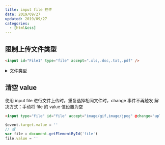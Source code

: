 ```yaml
---
title: input file 控件
date: 2019/09/27
updated: 2019/09/27
categories:
  - [html&css]
---
```


## 限制上传文件类型

```html
<input id="File1" type="file" accept=".xls,.doc,.txt,.pdf" />
```

<details>
<summary>文件类型</summary>
<pre>
.3gpp audio/3gpp， video/3gpp 3GPP Audio/Video
.ac3 audio/ac3 AC3 Audio
.asf allpication/vnd.ms-asf Advanced Streaming Format
.au audio/basic AU Audio
.css text/css Cascading Style Sheets
.csv text/csv Comma Separated Values
.doc application/msword MS Word Document
.dot application/msword MS Word Template
.dtd application/xml-dtd Document Type Definition
.dwg image/vnd.dwg AutoCAD Drawing Database
.dxf image/vnd.dxf AutoCAD Drawing Interchange Format
.gif image/gif Graphic Interchange Format
.htm text/html HyperText Markup Language
.html text/html HyperText Markup Language
.jp2 image/jp2 JPEG-2000
.jpe image/jpeg JPEG
.jpeg image/jpeg JPEG
.jpg image/jpeg JPEG
.js text/javascript， application/javascript JavaScript
.json application/json JavaScript Object Notation
.mp2 audio/mpeg， video/mpeg MPEG Audio/Video Stream， Layer II
.mp3 audio/mpeg MPEG Audio Stream， Layer III
.mp4 audio/mp4， video/mp4 MPEG-4 Audio/Video
.mpeg video/mpeg MPEG Video Stream， Layer II
.mpg video/mpeg MPEG Video Stream， Layer II
.mpp application/vnd.ms-project MS Project Project
.ogg application/ogg， audio/ogg Ogg Vorbis
.pdf application/pdf Portable Document Format
.png image/png Portable Network Graphics
.pot application/vnd.ms-powerpoint MS PowerPoint Template
.pps application/vnd.ms-powerpoint MS PowerPoint Slideshow
.ppt application/vnd.ms-powerpoint MS PowerPoint Presentation
.rtf application/rtf， text/rtf Rich Text Format
.svf image/vnd.svf Simple Vector Format
.tif image/tiff Tagged Image Format File
.tiff image/tiff Tagged Image Format File
.txt text/plain Plain Text
.wdb application/vnd.ms-works MS Works Database
.wps application/vnd.ms-works Works Text Document
.xhtml application/xhtml+xml Extensible HyperText Markup Language
.xlc application/vnd.ms-excel MS Excel Chart
.xlm application/vnd.ms-excel MS Excel Macro
.xls application/vnd.ms-excel MS Excel Spreadsheet
.xlt application/vnd.ms-excel MS Excel Template
.xlw application/vnd.ms-excel MS Excel Workspace
.xml text/xml， application/xml Extensible Markup Language
.zip aplication/zip Compressed Archive
</pre>
</details>

## 清空 value

使用 input file 进行文件上传时，重复选择相同文件时，change 事件不再触发
解决方式：手动将 file 的 value 值设置为空

```html
<input type="file" id="file" accept="image/gif,image/jpeg" @change="uploadFile($event)" />
```

```js
$event.target.value = ''
// 或
var file = document.getElementById('file')
file.value = ''
```

